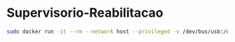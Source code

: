 # Supervisorio-Reabilitacao

```bash
sudo docker run -it --rm --network host --privileged -v /dev/bus/usb:/dev/bus/usb brenomcd/rplidar-bridge
```
